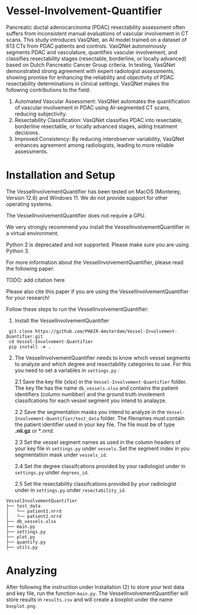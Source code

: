 # Vessel-Involvement-Quantifier

Pancreatic ductal adenocarcinoma (PDAC) resectability assessment often suffers from inconsistent manual evaluations of vascular involvement in CT scans. This study introduces VasQNet, an AI model trained on a dataset of 613 CTs from PDAC patients and controls. VasQNet autonomously segments PDAC and vasculature, quantifies vascular involvement, and classifies resectability stages (resectable, borderline, or locally advanced) based on Dutch Pancreatic Cancer Group criteria. In testing, VasQNet demonstrated strong agreement with expert radiologist assessments, showing promise for enhancing the reliability and objectivity of PDAC resectability determinations in clinical settings.
VasQNet makes the following contributions to the field:
1. Automated Vascular Assessment: VasQNet automates the quantification of vascular involvement in PDAC using AI-segmented CT scans, reducing subjectivity. 
2. Resectability Classification: VasQNet classifies PDAC into resectable, borderline resectable, or locally advanced stages, aiding treatment decisions. 
3. Improved Consistency: By reducing interobserver variability, VasQNet enhances agreement among radiologists, leading to more reliable assessments.


# Installation and Setup

The VesselInvolvementQuantifier has been tested on MacOS (Monterey, Version 12.6) and Windows 11. We do not provide support for other operating systems.

The VesselInvolvementQuantifier does not require a GPU. 

We very strongly recommend you install the VesselInvolvementQuantifier in a virtual environment.

Python 2 is deprecated and not supported. Please make sure you are using Python 3.

For more information about the VesselInvolvementQuantifier, please read the following paper:

TODO: add citation here

Please also cite this paper if you are using the VesselInvolvementQuantifier for your research!

Follow these steps to run the VesselInvolvementQuantifier:

1. Install the VesselInvolvementQuantifier
```
 git clone https://github.com/PHAIR-Amsterdam/Vessel-Involvement-Quantifier.git
 cd Vessel-Involvement-Quantifier
 pip install -e .
```
2. The VesselInvolvementQuantifier needs to know which vessel segments to analyze and which degree and resectability categories to use. For this you need to set a variables in ```settings.py``` :

    2.1 Save the key file (xlsx) in the ```Vessel-Involvement-Quantifier``` folder. The key file has the name ```db_vessels.xlsx``` and contains the patient identifiers (column numbber) and the ground truth involement classifcations for each vessel segment you intend to analayze.

    2.2 Save the segmentation masks you intend to analyze in the ```Vessel-Involvement-Quantifier/test_data``` folder. The filenames must contain the patient identifier used in your key file. The file must be of type **.nii.gz** or **.nrrd*.
    
    2.3 Set the vessel segment names as used in the column headers of your key file in ```settings.py``` under ```vessels```. Set the segment index in you segmentation mask under ```vessels_id```. 

    2.4 Set the degree classifcations provided by your radiologist under in ```settings.py``` under ```degrees_id```. 

    2.5 Set the resectability classifcations provided by your radiologist under in ```settings.py``` under ```resectability_id```. 
    

```
VesselInvolvementQuantifier
├── test_data
│   └── patient1.nrrd
│   └── patient2.nrrd
├── db_vessels.xlsx
├── main.py
├── settings.py
├── plot.py
├── quantify.py
├── utils.py

```

# Analyzing
 
After following the instruction under Installation (2) to store your test data and key file, run the function ```main.py```. The VesselInvolvementQuantifier will store results in ```results.csv``` and will create a boxplot under the name ```boxplot.png```.
